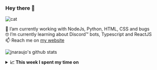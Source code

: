 ### Hey there 👋
![cat](https://camo.githubusercontent.com/ddabca49cb950ff1377c8452d7ec32d017b07780/68747470733a2f2f63646e2e646973636f72646170702e636f6d2f656d6f6a69732f3734353335343532353935383939363133382e6769663f763d31)

🔭 I’am currently working with NodeJs, Python, HTML, CSS and bugs <br>
🤓 I’m currently learning about Discord™ bots, Typescript and ReactJS<br>
📫 Reach me on [my website](https://jnaraujo.vercel.app/)

![jnaraujo's github stats](https://github-readme-stats.vercel.app/api?username=jnaraujo&theme=dracula)

<details>
  <summary><b>📈 This week I spent my time on</b></summary><br>
  
  [![jnaraujo's wakatime stats](https://github-readme-stats.vercel.app/api/wakatime?username=jnaraujo&layout=compact&hide_title=true&theme=dracula&hide_border=true&langs_count=5&v=2)](https://github.com/anuraghazra/github-readme-stats)
</details>


<!--
**jnaraujo/jnaraujo** is a ✨ _special_ ✨ repository because its `README.md` (this file) appears on your GitHub profile.

Here are some ideas to get you started:

- 🔭 I’m currently working on ...
- 🌱 I’m currently learning ...
- 👯 I’m looking to collaborate on ...
- 🤔 I’m looking for help with ...
- 💬 Ask me about ...
- 📫 How to reach me: ...
- 😄 Pronouns: ...
- ⚡ Fun fact: ...
-->
